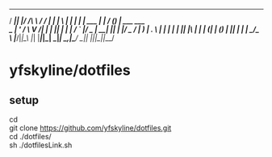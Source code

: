  ____  _  ____   ___     ___ _   _ _____       _       _    __ _ _            
/ ___|| |/ /\ \ / / |   |_ _| \ | | ____|   __| | ___ | |_ / _(_) | ___  ___  
\___ \| ' /  \ V /| |    | ||  \| |  _|    / _` |/ _ \| __| |_| | |/ _ \/ __| 
 ___) | . \   | | | |___ | || |\  | |___  | (_| | (_) | |_|  _| | |  __/\__ \ 
|____/|_|\_\  |_| |_____|___|_| \_|_____|  \__,_|\___/ \__|_| |_|_|\___||___/ 
                                                                              


# yfskyline/dotfiles

## setup
cd  
git clone https://github.com/yfskyline/dotfiles.git  
cd ./dotfiles/  
sh ./dotfilesLink.sh  
